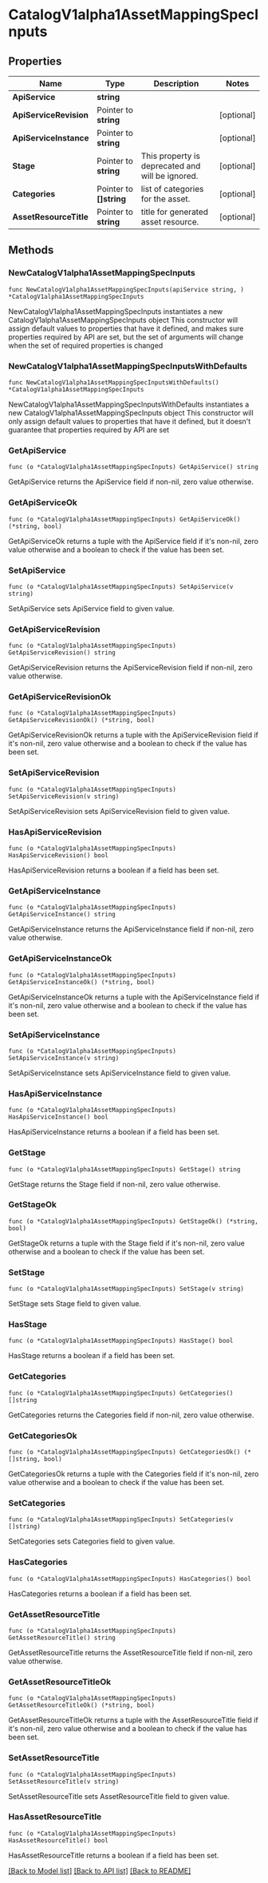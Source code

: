 # CatalogV1alpha1AssetMappingSpecInputs

## Properties

Name | Type | Description | Notes
------------ | ------------- | ------------- | -------------
**ApiService** | **string** |  | 
**ApiServiceRevision** | Pointer to **string** |  | [optional] 
**ApiServiceInstance** | Pointer to **string** |  | [optional] 
**Stage** | Pointer to **string** | This property is deprecated and will be ignored. | [optional] 
**Categories** | Pointer to **[]string** | list of categories for the asset. | [optional] 
**AssetResourceTitle** | Pointer to **string** | title for generated asset resource. | [optional] 

## Methods

### NewCatalogV1alpha1AssetMappingSpecInputs

`func NewCatalogV1alpha1AssetMappingSpecInputs(apiService string, ) *CatalogV1alpha1AssetMappingSpecInputs`

NewCatalogV1alpha1AssetMappingSpecInputs instantiates a new CatalogV1alpha1AssetMappingSpecInputs object
This constructor will assign default values to properties that have it defined,
and makes sure properties required by API are set, but the set of arguments
will change when the set of required properties is changed

### NewCatalogV1alpha1AssetMappingSpecInputsWithDefaults

`func NewCatalogV1alpha1AssetMappingSpecInputsWithDefaults() *CatalogV1alpha1AssetMappingSpecInputs`

NewCatalogV1alpha1AssetMappingSpecInputsWithDefaults instantiates a new CatalogV1alpha1AssetMappingSpecInputs object
This constructor will only assign default values to properties that have it defined,
but it doesn't guarantee that properties required by API are set

### GetApiService

`func (o *CatalogV1alpha1AssetMappingSpecInputs) GetApiService() string`

GetApiService returns the ApiService field if non-nil, zero value otherwise.

### GetApiServiceOk

`func (o *CatalogV1alpha1AssetMappingSpecInputs) GetApiServiceOk() (*string, bool)`

GetApiServiceOk returns a tuple with the ApiService field if it's non-nil, zero value otherwise
and a boolean to check if the value has been set.

### SetApiService

`func (o *CatalogV1alpha1AssetMappingSpecInputs) SetApiService(v string)`

SetApiService sets ApiService field to given value.


### GetApiServiceRevision

`func (o *CatalogV1alpha1AssetMappingSpecInputs) GetApiServiceRevision() string`

GetApiServiceRevision returns the ApiServiceRevision field if non-nil, zero value otherwise.

### GetApiServiceRevisionOk

`func (o *CatalogV1alpha1AssetMappingSpecInputs) GetApiServiceRevisionOk() (*string, bool)`

GetApiServiceRevisionOk returns a tuple with the ApiServiceRevision field if it's non-nil, zero value otherwise
and a boolean to check if the value has been set.

### SetApiServiceRevision

`func (o *CatalogV1alpha1AssetMappingSpecInputs) SetApiServiceRevision(v string)`

SetApiServiceRevision sets ApiServiceRevision field to given value.

### HasApiServiceRevision

`func (o *CatalogV1alpha1AssetMappingSpecInputs) HasApiServiceRevision() bool`

HasApiServiceRevision returns a boolean if a field has been set.

### GetApiServiceInstance

`func (o *CatalogV1alpha1AssetMappingSpecInputs) GetApiServiceInstance() string`

GetApiServiceInstance returns the ApiServiceInstance field if non-nil, zero value otherwise.

### GetApiServiceInstanceOk

`func (o *CatalogV1alpha1AssetMappingSpecInputs) GetApiServiceInstanceOk() (*string, bool)`

GetApiServiceInstanceOk returns a tuple with the ApiServiceInstance field if it's non-nil, zero value otherwise
and a boolean to check if the value has been set.

### SetApiServiceInstance

`func (o *CatalogV1alpha1AssetMappingSpecInputs) SetApiServiceInstance(v string)`

SetApiServiceInstance sets ApiServiceInstance field to given value.

### HasApiServiceInstance

`func (o *CatalogV1alpha1AssetMappingSpecInputs) HasApiServiceInstance() bool`

HasApiServiceInstance returns a boolean if a field has been set.

### GetStage

`func (o *CatalogV1alpha1AssetMappingSpecInputs) GetStage() string`

GetStage returns the Stage field if non-nil, zero value otherwise.

### GetStageOk

`func (o *CatalogV1alpha1AssetMappingSpecInputs) GetStageOk() (*string, bool)`

GetStageOk returns a tuple with the Stage field if it's non-nil, zero value otherwise
and a boolean to check if the value has been set.

### SetStage

`func (o *CatalogV1alpha1AssetMappingSpecInputs) SetStage(v string)`

SetStage sets Stage field to given value.

### HasStage

`func (o *CatalogV1alpha1AssetMappingSpecInputs) HasStage() bool`

HasStage returns a boolean if a field has been set.

### GetCategories

`func (o *CatalogV1alpha1AssetMappingSpecInputs) GetCategories() []string`

GetCategories returns the Categories field if non-nil, zero value otherwise.

### GetCategoriesOk

`func (o *CatalogV1alpha1AssetMappingSpecInputs) GetCategoriesOk() (*[]string, bool)`

GetCategoriesOk returns a tuple with the Categories field if it's non-nil, zero value otherwise
and a boolean to check if the value has been set.

### SetCategories

`func (o *CatalogV1alpha1AssetMappingSpecInputs) SetCategories(v []string)`

SetCategories sets Categories field to given value.

### HasCategories

`func (o *CatalogV1alpha1AssetMappingSpecInputs) HasCategories() bool`

HasCategories returns a boolean if a field has been set.

### GetAssetResourceTitle

`func (o *CatalogV1alpha1AssetMappingSpecInputs) GetAssetResourceTitle() string`

GetAssetResourceTitle returns the AssetResourceTitle field if non-nil, zero value otherwise.

### GetAssetResourceTitleOk

`func (o *CatalogV1alpha1AssetMappingSpecInputs) GetAssetResourceTitleOk() (*string, bool)`

GetAssetResourceTitleOk returns a tuple with the AssetResourceTitle field if it's non-nil, zero value otherwise
and a boolean to check if the value has been set.

### SetAssetResourceTitle

`func (o *CatalogV1alpha1AssetMappingSpecInputs) SetAssetResourceTitle(v string)`

SetAssetResourceTitle sets AssetResourceTitle field to given value.

### HasAssetResourceTitle

`func (o *CatalogV1alpha1AssetMappingSpecInputs) HasAssetResourceTitle() bool`

HasAssetResourceTitle returns a boolean if a field has been set.


[[Back to Model list]](../README.md#documentation-for-models) [[Back to API list]](../README.md#documentation-for-api-endpoints) [[Back to README]](../README.md)


